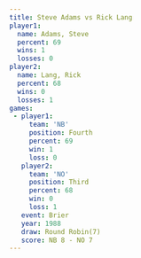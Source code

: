 ```yaml
---
title: Steve Adams vs Rick Lang
player1:            
  name: Adams, Steve
  percent: 69       
  wins: 1           
  losses: 0         
player2:            
  name: Lang, Rick  
  percent: 68       
  wins: 0           
  losses: 1         
games:
 - player1:          
     team: 'NB'      
     position: Fourth
     percent: 69     
     win: 1          
     loss: 0         
   player2:         
     team: 'NO'     
     position: Third
     percent: 68    
     win: 0         
     loss: 1        
   event: Brier        
   year: 1988          
   draw: Round Robin(7)
   score: NB 8 - NO 7  
---
```


